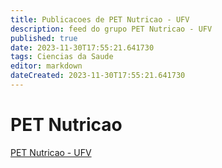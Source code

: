 ```yaml
---
title: Publicacoes de PET Nutricao - UFV
description: feed do grupo PET Nutricao - UFV
published: true
date: 2023-11-30T17:55:21.641730
tags: Ciencias da Saude
editor: markdown
dateCreated: 2023-11-30T17:55:21.641730
---
```


# PET Nutricao
[PET Nutricao - UFV](/grupo/105PETNutricaoUFV.md)